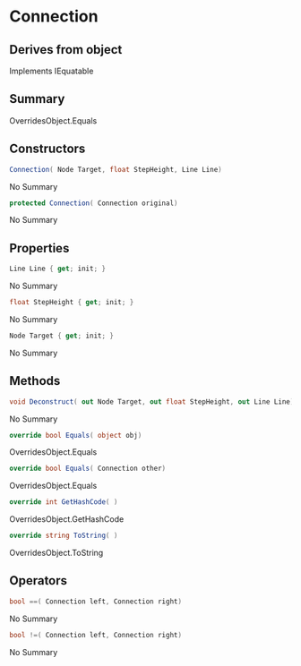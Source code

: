 # Connection

## Derives from object
Implements IEquatable<Connection>

## Summary

OverridesObject.Equals
## Constructors

```c#
Connection( Node Target, float StepHeight, Line Line) 
```
No Summary
```c#
protected Connection( Connection original) 
```
No Summary
## Properties

```c#
Line Line { get; init; } 
```
No Summary
```c#
float StepHeight { get; init; } 
```
No Summary
```c#
Node Target { get; init; } 
```
No Summary
## Methods

```c#
void Deconstruct( out Node Target, out float StepHeight, out Line Line) 
```
No Summary
```c#
override bool Equals( object obj) 
```
OverridesObject.Equals
```c#
override bool Equals( Connection other) 
```
OverridesObject.Equals
```c#
override int GetHashCode( ) 
```
OverridesObject.GetHashCode
```c#
override string ToString( ) 
```
OverridesObject.ToString
## Operators

```c#
bool ==( Connection left, Connection right) 
```
No Summary
```c#
bool !=( Connection left, Connection right) 
```
No Summary
